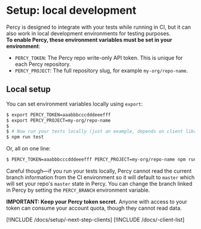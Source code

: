 # Setup: local development

Percy is designed to integrate with your tests while running in CI, but it can also work in local development environments for testing purposes.
<br>
**To enable Percy, these environment variables must be set in your environment**:

* `PERCY_TOKEN`: The Percy repo write-only API token. This is unique for each Percy repository.
* `PERCY_PROJECT`: The full repository slug, for example `my-org/repo-name`.

## Local setup

You can set environment variables locally using `export`:

```bash
$ export PERCY_TOKEN=aaabbbcccdddeeefff
$ export PERCY_PROJECT=my-org/repo-name
$
$ # Now run your tests locally (just an example, depends on client library used):
$ npm run test
```

Or, all on one line:

```bash
$ PERCY_TOKEN=aaabbbcccdddeeefff PERCY_PROJECT=my-org/repo-name npm run test
```

Careful though—if you run your tests locally, Percy cannot read the current branch information
from the CI environment so it will default to `master` which will set your repo's `master` state in Percy. You can change the branch linked in Percy by setting the `PERCY_BRANCH` environment variable.

<div class="Alert Alert--warning">

**IMPORTANT: Keep your Percy token secret.** Anyone with access to your token can consume your account quota, though they cannot read data.

</div>

[!INCLUDE /docs/setup/-next-step-clients]
[!INCLUDE /docs/-client-list]
